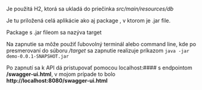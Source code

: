 Je použitá H2, ktorá sa ukladá do priečinka *src/main/resources/db*

Je tu priložená celá aplikácie ako aj package , v ktorom je .jar file.

Package s .jar fileom sa nazýva target

Na zapnutie sa môže použiť ľubovolný terminál alebo command line, kde po presmerovaní do súboru */target* sa zapnutie realizuje príkazom ```java -jar demo-0.0.1-SNAPSHOT.jar```

Po zapnutí sa k API dá pristupovať pomocou localhost:#### s endpointom **/swagger-ui.html**, v mojom prípade to bolo **http://localhost:8080/swagger-ui.html**
